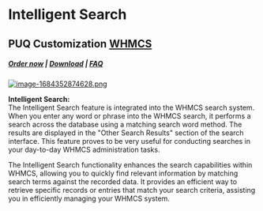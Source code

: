# Intelligent Search

## PUQ Customization **[WHMCS](https://puqcloud.com/link.php?id=77)**

#####  [Order now](https://puqcloud.com/whmcs-addon-puq-customization.php) | [Download](https://download.puqcloud.com/WHMCS/addons/PUQ-Customization/) | [FAQ](https://faq.puqcloud.com/)

[![image-1684352874628.png](https://doc.puq.info/uploads/images/gallery/2023-05/scaled-1680-/image-1684352874628.png)](https://doc.puq.info/uploads/images/gallery/2023-05/image-1684352874628.png)

**Intelligent Search:**  
The Intelligent Search feature is integrated into the WHMCS search system. When you enter any word or phrase into the WHMCS search, it performs a search across the database using a matching search word method. The results are displayed in the "Other Search Results" section of the search interface. This feature proves to be very useful for conducting searches in your day-to-day WHMCS administration tasks.

The Intelligent Search functionality enhances the search capabilities within WHMCS, allowing you to quickly find relevant information by matching search terms against the recorded data. It provides an efficient way to retrieve specific records or entries that match your search criteria, assisting you in efficiently managing your WHMCS system.
